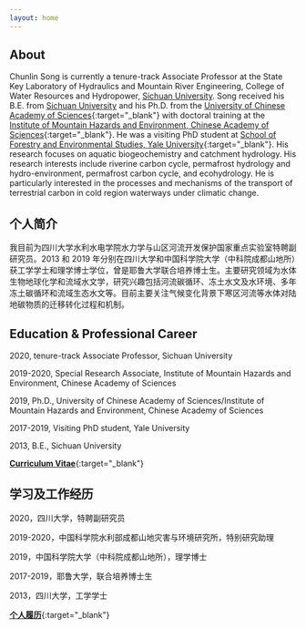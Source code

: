 ```yaml
---
layout: home
---
```


## About

Chunlin Song is currently a tenure-track Associate Professor at the State Key Laboratory of Hydraulics and Mountain River Engineering, College of Water Resources and Hydropower, [Sichuan University](http://en.scu.edu.cn/). Song received his B.E. from [Sichuan University](http://en.scu.edu.cn/) and his Ph.D. from the [University of Chinese Academy of Sciences](http://english.ucas.ac.cn/){:target="_blank"} with doctoral training at the [Institute of Mountain Hazards and Environment, Chinese Academy of Sciences](http://english.imde.cas.cn/){:target="_blank"}. He was a visiting PhD student at [School of Forestry and Environmental Studies, Yale University](https://environment.yale.edu/){:target="_blank"}. His research focuses on aquatic biogeochemistry and  catchment hydrology. His research interests include riverine carbon cycle, permafrost hydrology and hydro-environment, permafrost carbon cycle, and ecohydrology. He is particularly interested in the processes and mechanisms of the transport of terrestrial carbon in cold region waterways under climatic change.

## 个人简介

我目前为四川大学水利水电学院水力学与山区河流开发保护国家重点实验室特聘副研究员。2013 和 2019 年分别在四川大学和中国科学院大学（中科院成都山地所）获工学学士和理学博士学位，曾是耶鲁大学联合培养博士生。主要研究领域为水体生物地球化学和流域水文学，研究兴趣包括河流碳循环、冻土水文及水环境、多年冻土碳循环和流域生态水文等。目前主要关注气候变化背景下寒区河流等水体对陆地碳物质的迁移转化过程和机制。

## Education & Professional Career

2020, tenure-track Associate Professor, Sichuan University

2019-2020, Special Research Associate, Institute of Mountain Hazards and Environment, Chinese Academy of Sciences

2019, Ph.D., University of Chinese Academy of Sciences/Institute of Mountain Hazards and Environment, Chinese Academy of Sciences

2017-2019, Visiting PhD student, Yale University

2013, B.E., Sichuan University

[**Curriculum Vitae**](https://songchunlin.net/files/others/songchunlin_cv.pdf){:target="_blank"}

## 学习及工作经历

2020，四川大学，特聘副研究员

2019-2020，中国科学院水利部成都山地灾害与环境研究所，特别研究助理

2019，中国科学院大学（中科院成都山地所），理学博士

2017-2019，耶鲁大学，联合培养博士生

2013，四川大学，工学学士

[**个人履历**](https://songchunlin.net/files/others/songchunlin_cv_cn.pdf){:target="_blank"}